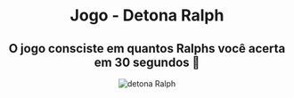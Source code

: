 <div align="center">
<h1> Jogo - Detona Ralph </h1>
<h2>O jogo consciste em quantos Ralphs você acerta em 30 segundos 🎯</h2>

![detona Ralph](https://github.com/luanaxcardoso/detona-ralph-game/assets/112970416/d75ad75a-56f1-4724-accb-fa3a6392f1e2)
